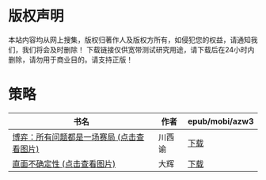 # 版权声明

本站内容均从网上搜集，版权归著作人及版权方所有，如侵犯您的权益，请通知我们，我们将会及时删除！ 下载链接仅供宽带测试研究用途，请下载后在24小时内删除，请勿用于商业目的。请支持正版！

# 策略

| 书名 | 作者 | epub/mobi/azw3 |
| --- | --- | --- |
| [博弈：所有问题都是一场赛局 (点击查看图片)](https://www.dushupai.com/attachment/2024/06/11/642f2a4e99fbb017.jpg) | 川西谕 | [下载](https://url89.ctfile.com/f/31084289-1375509700-04f1de?p=8866) |
| [直面不确定性 (点击查看图片)](https://www.dushupai.com/attachment/2024/06/09/b222099c40964963.jpg) | 大辉 | [下载](https://url89.ctfile.com/f/31084289-1356991405-bab185?p=8866) |
